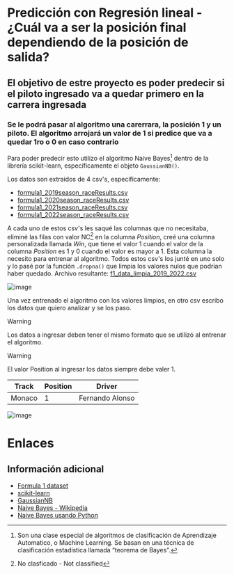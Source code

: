 # Predicción con Regresión lineal - ¿Cuál va a ser la posición final dependiendo de la posición de salida?
## El objetivo de estre proyecto es poder predecir si el piloto ingresado va a quedar primero en la carrera ingresada
### Se le podrá pasar al algoritmo una carerrara, la posición 1 y un piloto. El algoritmo arrojará un valor de 1 si predice que va a quedar 1ro o 0 en caso contrario

Para poder predecir esto utilizo el algoritmo Naive Bayes[^1] dentro de la librería scikit-learn, específicamente el objeto `GaussianNB()`.

Los datos son extraidos de 4 csv's, específicamente:
  - [formula1_2019season_raceResults.csv](https://github.com/Lauthy02/Prediccion-con-Python/blob/d072131111a2a5135be915d4303df0eb175d3279/Ganador%20de%20la%20carrera%20-%20Bayes/csvs_f1/formula1_2019season_raceResults.csv)
  - [formula1_2020season_raceResults.csv](https://github.com/Lauthy02/Prediccion-con-Python/blob/38cce5eba96603ff1c364d9ba999471a9038b691/Ganador%20de%20la%20carrera%20-%20Bayes/csvs_f1/formula1_2020season_raceResults.csv)
  - [formula1_2021season_raceResults.csv](https://github.com/Lauthy02/Prediccion-con-Python/blob/38cce5eba96603ff1c364d9ba999471a9038b691/Ganador%20de%20la%20carrera%20-%20Bayes/csvs_f1/formula1_2021season_raceResults.csv)
  - [formula1_2022season_raceResults.csv](https://github.com/Lauthy02/Prediccion-con-Python/blob/38cce5eba96603ff1c364d9ba999471a9038b691/Ganador%20de%20la%20carrera%20-%20Bayes/csvs_f1/formula1_2022season_raceResults.csv)

A cada uno de estos csv's les saqué las columnas que no necesitaba, eliminé las filas con valor NC[^2] en la columna *Position*, creé una columna personalizada llamada *Win*, que tiene el valor 1 cuando el valor de la columna *Position* es 1 y 0 cuando el valor es mayor a 1. Esta columna la necesito para entrenar al algoritmo. 
Todos estos csv's los junté en uno solo y lo pasé por la función `.dropna()` que limpia los valores nulos que podrían haber quedado. Archivo resultante: [f1_data_limpia_2019_2022.csv](https://github.com/Lauthy02/Prediccion-con-Python/blob/38cce5eba96603ff1c364d9ba999471a9038b691/Ganador%20de%20la%20carrera%20-%20Bayes/csvs_f1_limpios/f1_data_limpia_2019_2022.csv)

![image](https://github.com/Lauthy02/Prediccion-con-Python/assets/66260747/491bccd0-3525-42b4-9520-66d4c0662af1)

Una vez entrenado el algoritmo con los valores limpios, en otro csv escribo los datos que quiero analizar y se los paso.

> [!WARNING]
> Los datos a ingresar deben tener el mismo formato que se utilizó al entrenar el algoritmo.

> [!WARNING]
> El valor Position al ingresar los datos siempre debe valer 1.

| Track | Position | Driver |
| --- | --- | --- |
| Monaco | 1 | Fernando Alonso |

![image](https://github.com/Lauthy02/Prediccion-con-Python/assets/66260747/877634f2-35d0-4444-9ce3-0e3a8ac19421)

# Enlaces
## Información adicional
  - [Formula 1 dataset](https://github.com/toUpperCase78/formula1-datasets)
  - [scikit-learn](https://scikit-learn.org/stable/)
  - [GaussianNB](https://scikit-learn.org/stable/modules/generated/sklearn.naive_bayes.GaussianNB.html#sklearn.naive_bayes.GaussianNB)
  - [Naive Bayes - Wikipedia](https://es.wikipedia.org/wiki/Clasificador_bayesiano_ingenuo)
  - [Naive Bayes usando Python](https://www.aprendemachinelearning.com/?s=bayes)

[^1]: Son una clase especial de algoritmos de clasificación de Aprendizaje Automatico, o Machine Learning. Se basan en una técnica de clasificación estadística llamada “teorema de Bayes”.
[^2]: No clasficado - Not classified

